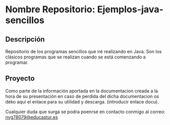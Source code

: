 # Nombre Repositorio: Ejemplos-java-sencillos

## Descripción
Repositorio de los programas sencillos que iré realizando en Java. Son los clásicos programas que se realizan cuando se está comenzando a programar.

## Proyecto
Como parte de la información aportada en la documentacion creada a la hora de su presentación en caso de perdida del dicha documentacion os deko aqui el enlace para su utilidad y descarga.
(introducir enlace docu).

Cualquier duda que surga se podra poenrse en contacto conmigo al correo: nvg78079@educastur.es
